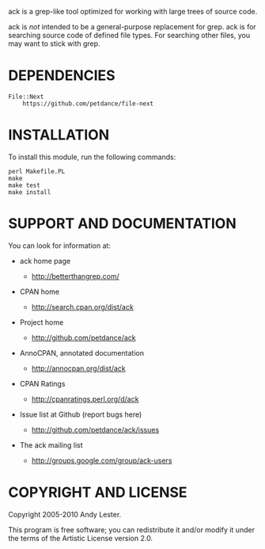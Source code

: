 ack is a grep-like tool optimized for working with large trees of
source code.

ack is *not* intended to be a general-purpose replacement for grep.
ack is for searching source code of defined file types.  For searching
other files, you may want to stick with grep.

# DEPENDENCIES

    File::Next
        https://github.com/petdance/file-next

# INSTALLATION

To install this module, run the following commands:

    perl Makefile.PL
    make
    make test
    make install

# SUPPORT AND DOCUMENTATION

You can look for information at:

* ack home page
    * <http://betterthangrep.com/>

* CPAN home
    * <http://search.cpan.org/dist/ack>

* Project home
    * <http://github.com/petdance/ack>

* AnnoCPAN, annotated documentation
    * <http://annocpan.org/dist/ack>

* CPAN Ratings
    * <http://cpanratings.perl.org/d/ack>

* Issue list at Github (report bugs here)
    * <http://github.com/petdance/ack/issues>

* The ack mailing list
    * <http://groups.google.com/group/ack-users>

# COPYRIGHT AND LICENSE

Copyright 2005-2010 Andy Lester.

This program is free software; you can redistribute it and/or modify
it under the terms of the Artistic License version 2.0.

